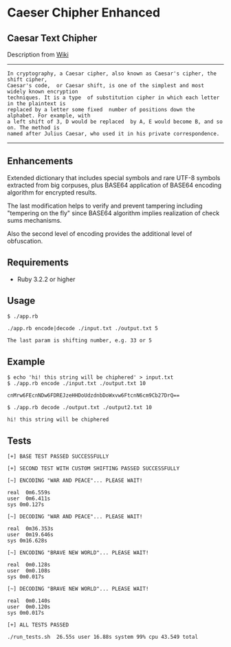 # Caeser Chipher Enhanced

## Caesar Text Chipher

Description from [Wiki](https://en.wikipedia.org/wiki/Caesar_cipher)

***
```
In cryptography, a Caesar cipher, also known as Caesar's cipher, the shift cipher, 
Caesar's code,  or Caesar shift, is one of the simplest and most widely known encryption
techniques. It is a type  of substitution cipher in which each letter in the plaintext is
replaced by a letter some fixed  number of positions down the alphabet. For example, with 
a left shift of 3, D would be replaced  by A, E would become B, and so on. The method is 
named after Julius Caesar, who used it in his private correspondence.
```
***

## Enhancements

Extended dictionary that includes special symbols and rare UTF-8 symbols extracted from big corpuses,
plus BASE64 application of BASE64 encoding algorithm for encrypted results. 

The last modification helps to verify and prevent tampering including "tempering on the fly" since BASE64 algorithm implies realization of check sums mechanisms. 

Also the second level of encoding provides the additional level of obfuscation.

## Requirements

* Ruby 3.2.2 or higher

## Usage

```
$ ./app.rb

./app.rb encode|decode ./input.txt ./output.txt 5

The last param is shifting number, e.g. 33 or 5
```


## Example

```
$ echo 'hi! this string will be chiphered' > input.txt  
$ ./app.rb encode ./input.txt ./output.txt 10

cnMrw6FEcnNDw6FDREJzeHHDoUdzdnbDoWxvw6FtcnN6cm9Cb27DrQ==

$ ./app.rb decode ./output.txt ./output2.txt 10 

hi! this string will be chiphered

```

## Tests

```
[+] BASE TEST PASSED SUCCESSFULLY

[+] SECOND TEST WITH CUSTOM SHIFTING PASSED SUCCESSFULLY

[~] ENCODING "WAR AND PEACE"... PLEASE WAIT!

real  0m6.559s
user  0m6.411s
sys 0m0.127s

[~] DECODING "WAR AND PEACE"... PLEASE WAIT!

real  0m36.353s
user  0m19.646s
sys 0m16.628s

[~] ENCODING "BRAVE NEW WORLD"... PLEASE WAIT!

real  0m0.128s
user  0m0.108s
sys 0m0.017s

[~] DECODING "BRAVE NEW WORLD"... PLEASE WAIT!

real  0m0.140s
user  0m0.120s
sys 0m0.017s

[+] ALL TESTS PASSED

./run_tests.sh  26.55s user 16.88s system 99% cpu 43.549 total
```


